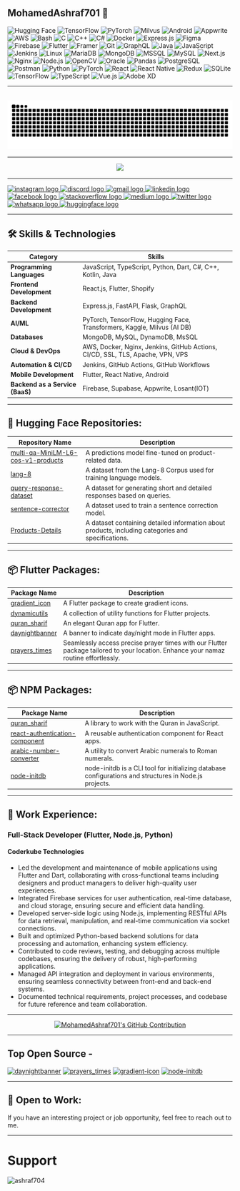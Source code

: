 <h2 align="left">MohamedAshraf701 💫</h2>


![Hugging Face](https://img.shields.io/badge/Hugging%20Face-brightyellow?style=flat&logo=huggingface) 
![TensorFlow](https://img.shields.io/badge/TensorFlow-deeporange?style=flat&logo=tensorflow) 
![PyTorch](https://img.shields.io/badge/PyTorch-darkorange?style=flat&logo=pytorch) 
![Milvus](https://img.shields.io/badge/Milvus-darkblue?style=flat&logo=milvus)
![Android](https://img.shields.io/badge/Android-darkgreen?style=flat&logo=android)
![Appwrite](https://img.shields.io/badge/Appwrite-pink?style=flat&logo=appwriteio)
![AWS](https://img.shields.io/badge/AWS-darkgray?style=flat&logo=amazonwebservices)
![Bash](https://img.shields.io/badge/Bash-darkgray?style=flat&logo=gnu-bash)
![C](https://img.shields.io/badge/C-darkblue?style=flat&logo=c)
![C++](https://img.shields.io/badge/C++-royalblue?style=flat&logo=cplusplus)
![C#](https://img.shields.io/badge/C%23-darkpurple?style=flat&logo=csharp)
![Docker](https://img.shields.io/badge/Docker-deepskyblue?style=flat&logo=docker)
![Express.js](https://img.shields.io/badge/Express.js-gray?style=flat&logo=express)
![Figma](https://img.shields.io/badge/Figma-purple?style=flat&logo=figma)
![Firebase](https://img.shields.io/badge/Firebase-darkyellow?style=flat&logo=firebase)
![Flutter](https://img.shields.io/badge/Flutter-lightblue?style=flat&logo=flutter)
![Framer](https://img.shields.io/badge/Framer-darkpurple?style=flat&logo=framer)
![Git](https://img.shields.io/badge/Git-darkorange?style=flat&logo=git)
![GraphQL](https://img.shields.io/badge/GraphQL-deeppink?style=flat&logo=graphql)
![Java](https://img.shields.io/badge/Java-darkred?style=flat&logo=java)
![JavaScript](https://img.shields.io/badge/JavaScript-darkyellow?style=flat&logo=javascript)
![Jenkins](https://img.shields.io/badge/Jenkins-maroon?style=flat&logo=jenkins)
![Linux](https://img.shields.io/badge/Linux-darkyellow?style=flat&logo=linux)
![MariaDB](https://img.shields.io/badge/MariaDB-lightblue?style=flat&logo=mariadb)
![MongoDB](https://img.shields.io/badge/MongoDB-darkgreen?style=flat&logo=mongodb)
![MSSQL](https://img.shields.io/badge/MSSQL-darkred?style=flat&logo=microsoft-sql-server)
![MySQL](https://img.shields.io/badge/MySQL-darkblue?style=flat&logo=mysql)
![Next.js](https://img.shields.io/badge/Next.js-lightgray?style=flat&logo=nextdotjs)
![Nginx](https://img.shields.io/badge/Nginx-darkgreen?style=flat&logo=nginx)
![Node.js](https://img.shields.io/badge/Node.js-darkgreen?style=flat&logo=node.js)
![OpenCV](https://img.shields.io/badge/OpenCV-darkblue?style=flat&logo=opencv)
![Oracle](https://img.shields.io/badge/Oracle-deepred?style=flat&logo=oracle)
![Pandas](https://img.shields.io/badge/Pandas-deeppurple?style=flat&logo=pandas)
![PostgreSQL](https://img.shields.io/badge/PostgreSQL-deepblue?style=flat&logo=postgresql)
![Postman](https://img.shields.io/badge/Postman-brightorange?style=flat&logo=postman)
![Python](https://img.shields.io/badge/Python-darkblue?style=flat&logo=python)
![PyTorch](https://img.shields.io/badge/PyTorch-brightred?style=flat&logo=pytorch)
![React](https://img.shields.io/badge/React-lightblue?style=flat&logo=react)
![React Native](https://img.shields.io/badge/React_Native-lightblue?style=flat&logo=react)
![Redux](https://img.shields.io/badge/Redux-darkpurple?style=flat&logo=redux)
![SQLite](https://img.shields.io/badge/SQLite-brightblue?style=flat&logo=sqlite)
![TensorFlow](https://img.shields.io/badge/TensorFlow-darkorange?style=flat&logo=tensorflow)
![TypeScript](https://img.shields.io/badge/TypeScript-darkblue?style=flat&logo=typescript)
![Vue.js](https://img.shields.io/badge/Vue.js-brightgreen?style=flat&logo=vue.js)
![Adobe XD](https://img.shields.io/badge/Adobe%20XD-deepurple?style=flat&logo=adobe-xd)

---
<br clear="both">
<img src="https://raw.githubusercontent.com/MohamedAshraf701/MohamedAshraf701/output/snake.svg" alt="Snake animation" />

---

<div align="center">
  <img src="https://profile-counter.glitch.me/MohamedAshraf701/count.svg?"  />
</div>

---

<div align="left">
  <a href="https://instagram.com/ashraf_7_0_1?igshid=OGQ5ZDc2ODk2ZA==" target="_blank">
    <img src="https://img.shields.io/badge/Instagram-E4405F?style=flat&logo=instagram&logoColor=white" height="45" alt="instagram logo" />
  </a>
  <a href="https://discord.gg/zEEJJduV" target="_blank">
    <img src="https://img.shields.io/badge/Discord-7289DA?style=flat&logo=discord&logoColor=white" height="45" alt="discord logo" />
  </a>
  <a href="mailto:ashrafchauhan567@gmail.com" target="_blank">
    <img src="https://img.shields.io/badge/Gmail-D14836?style=flat&logo=gmail&logoColor=white" height="45" alt="gmail logo" />
  </a>
  <a href="https://www.linkedin.com/in/ashraf-chauhan-39bb5a230" target="_blank">
    <img src="https://img.shields.io/badge/LinkedIn-0077B5?style=flat&logo=linkedin&logoColor=white" height="45" alt="linkedin logo" />
  </a>
  <a href="https://www.facebook.com/ashraf.chauhan.906?mibextid=LQQJ4d" target="_blank">
    <img src="https://img.shields.io/badge/Facebook-1877F2?style=flat&logo=facebook&logoColor=white" height="45" alt="facebook logo" />
  </a>
  <a href="https://stackoverflow.com/users/22268421/zaid-chauhan" target="_blank">
    <img src="https://img.shields.io/badge/Stackoverflow-FE7A16?style=flat&logo=stackoverflow&logoColor=white" height="45" alt="stackoverflow logo" />
  </a>
  <a href="https://medium.com/@ashrafchauhan567" target="_blank">
    <img src="https://img.shields.io/badge/Medium-12100E?style=flat&logo=medium&logoColor=white" height="45" alt="medium logo" />
  </a>
  <a href="https://twitter.com/ashrafchauhan67" target="_blank">
    <img src="https://img.shields.io/badge/Twitter-1DA1F2?style=flat&logo=x&logoColor=white" height="45" alt="twitter logo" />
  </a>
  <a href="https://wa.me/message/IX32D7GGGQ3OE1" target="_blank">
    <img src="https://img.shields.io/badge/Whatsapp-25D366?style=flat&logo=whatsapp&logoColor=white" height="45" alt="whatsapp logo" />
  </a>
  <a href="https://huggingface.co/MohamedAshraf701" target="_blank">
    <img src="https://img.shields.io/badge/Hugging%20Face-FFD300?style=flat&logo=huggingface&logoColor=white" height="45" alt="huggingface logo" />
  </a>
</div>

---

## 🛠 **Skills & Technologies**

| **Category**        | **Skills**                                                                                                   |
|---------------------|--------------------------------------------------------------------------------------------------------------|
| **Programming Languages** | JavaScript, TypeScript, Python, Dart, C#, C++, Kotlin, Java                                            |
| **Frontend Development**  | React.js, Flutter, Shopify                                                                             |
| **Backend Development**   | Express.js, FastAPI, Flask, GraphQL                                                                    |
| **AI/ML**           | PyTorch, TensorFlow, Hugging Face, Transformers, Kaggle, Milvus (AI DB)                                      |
| **Databases**       | MongoDB, MySQL, DynamoDB, MsSQL                                                                              |
| **Cloud & DevOps**  | AWS, Docker, Nginx, Jenkins, GitHub Actions, CI/CD, SSL, TLS, Apache, VPN, VPS                               |
| **Automation & CI/CD** | Jenkins, GitHub Actions, GitHub Workflows                                                                 |
| **Mobile Development**   | Flutter, React Native, Android                                                                          |
| **Backend as a Service (BaaS)** | Firebase, Supabase, Appwrite, Losant(IOT)                                                        |

---

## 🤖 Hugging Face Repositories:

| Repository Name | Description |
|-----------------|-------------|
| [multi-qa-MiniLM-L6-cos-v1-products](https://huggingface.co/MohamedAshraf701/multi-qa-MiniLM-L6-cos-v1-products) | A predictions model fine-tuned on product-related data. |
| [lang-8](https://huggingface.co/datasets/MohamedAshraf701/lang-8) | A dataset from the Lang-8 Corpus used for training language models. |
| [query-response-dataset](https://huggingface.co/datasets/MohamedAshraf701/query-response-dataset) | A dataset for generating short and detailed responses based on queries. |
| [sentence-corrector](https://huggingface.co/datasets/MohamedAshraf701/sentence-corrector) | A dataset used to train a sentence correction model. |
| [Products-Details](https://huggingface.co/datasets/MohamedAshraf701/Products-Details) | A dataset containing detailed information about products, including categories and specifications. |

---

## 📦 Flutter Packages:

| Package Name | Description |
|--------------|-------------|
| [gradient_icon](https://pub.dev/packages/gradient_icon) | A Flutter package to create gradient icons. | 
| [dynamicutils](https://pub.dev/packages/dynamicutils) | A collection of utility functions for Flutter projects. |
| [quran_sharif](https://pub.dev/packages/quran_sharif) | An elegant Quran app for Flutter. |
| [daynightbanner](https://pub.dev/packages/daynightbanner) | A banner to indicate day/night mode in Flutter apps. | 
| [prayers_times](https://pub.dev/packages/prayers_times) | Seamlessly access precise prayer times with our Flutter package tailored to your location. Enhance your namaz routine effortlessly. | 

---

## 📦 NPM Packages:

| Package Name | Description |
|--------------|-------------|
| [quran_sharif](https://www.npmjs.com/package/quran_sharif) | A library to work with the Quran in JavaScript. | 
| [react-authentication-component](https://www.npmjs.com/package/react-authentication-component) | A reusable authentication component for React apps. |
| [arabic-number-converter](https://www.npmjs.com/package/arabic-number-converter) | A utility to convert Arabic numerals to Roman numerals. |
| [node-initdb](https://www.npmjs.com/package/node-initdb) | node-initdb is a CLI tool for initializing database configurations and structures in Node.js projects. |

---

## 🚀 Work Experience:

### Full-Stack Developer (Flutter, Node.js, Python)

#### Coderkube Technologies

 - Led the development and maintenance of mobile applications using Flutter and Dart, collaborating with cross-functional teams including designers and product managers to deliver high-quality user experiences.
 - Integrated Firebase services for user authentication, real-time database, and cloud storage, ensuring secure and efficient data handling.
 -  Developed server-side logic using Node.js, implementing RESTful APIs for data retrieval, manipulation, and real-time communication via socket connections.
 - Built and optimized Python-based backend solutions for data processing and automation, enhancing system efficiency.
 - Contributed to code reviews, testing, and debugging across multiple codebases, ensuring the delivery of robust, high-performing applications.
 - Managed API integration and deployment in various environments, ensuring seamless connectivity between front-end and back-end systems.
 - Documented technical requirements, project processes, and codebase for future reference and team collaboration.

---

<p align="center">
  <a href="https://github.com/MohamedAshraf701">
    <img src="https://github-profile-summary-cards.vercel.app/api/cards/profile-details?username=MohamedAshraf701&theme=radical" alt="MohamedAshraf701's GitHub Contribution"/>
  </a>
</p>

---

## Top Open Source -
[![daynightbanner](https://github-readme-stats.vercel.app/api/pin/?username=MohamedAshraf701&repo=daynightbanner&theme=transparent&show_icons=true&hide_border=true&layout=compact)](https://github.com/MohamedAshraf701/daynightbanner)
[![prayers_times](https://github-readme-stats.vercel.app/api/pin/?username=MohamedAshraf701&repo=prayers_times&theme=transparent&show_icons=true&hide_border=true&layout=compact)](https://github.com/MohamedAshraf701/prayers_times)
[![gradient-icon](https://github-readme-stats.vercel.app/api/pin/?username=MohamedAshraf701&repo=gradient-icon&theme=transparent&show_icons=true&hide_border=true&layout=compact)](https://github.com/MohamedAshraf701/gradient-icon)
[![node-initdb](https://github-readme-stats.vercel.app/api/pin/?username=MohamedAshraf701&repo=node-cli&theme=transparent&show_icons=true&hide_border=true&layout=compact)](https://github.com/MohamedAshraf701/node-cli)


---
## 🌱 Open to Work:
If you have an interesting project or job opportunity, feel free to reach out to me.

---

# Support
<p><a href="https://www.buymeacoffee.com/ashraf704"> <img align="left" src="https://cdn.buymeacoffee.com/buttons/v2/default-yellow.png" height="50" width="210" alt="ashraf704" /></a></p><br><br>


